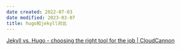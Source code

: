 ```yaml
---
date created: 2022-07-03
date modified: 2023-03-07
title: hugo和jekyll对比
---
```


[Jekyll vs. Hugo - choosing the right tool for the job | CloudCannon](https://cloudcannon.com/blog/jekyll-vs-hugo-choosing-the-right-tool-for-the-job/)
